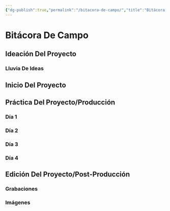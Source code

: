 ```yaml
---
{"dg-publish":true,"permalink":"/bitacora-de-campo/","title":"Bitácora De Campo","tags":["Ensayo"],"noteIcon":"","created":"2023-07-24T22:03:22.627-05:00","updated":"2023-08-07T16:21:40.073-05:00"}
---
```



# Bitácora De Campo

## Ideación Del Proyecto

### Lluvia De Ideas

## Inicio Del Proyecto

## Práctica Del Proyecto/Producción

### Día 1

### Día 2

### Día 3

### Día 4

## Edición Del Proyecto/Post-Producción

### Grabaciones

### Imágenes



